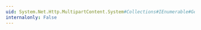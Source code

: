 ```yaml
---
uid: System.Net.Http.MultipartContent.System#Collections#IEnumerable#GetEnumerator
internalonly: False
---
```

